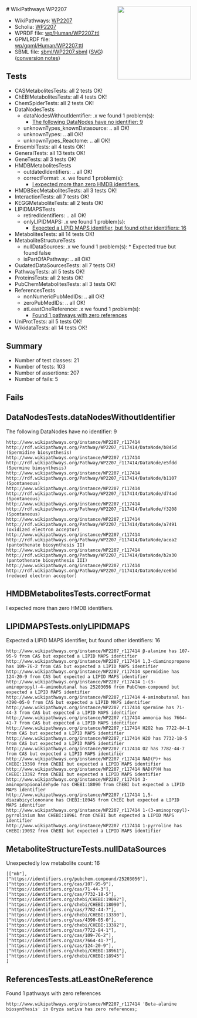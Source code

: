 <img style="float: right; width: 200px" src="../logo.png" />
# WikiPathways WP2207

* WikiPathways: [WP2207](https://identifiers.org/wikipathways:WP2207)
* Scholia: [WP2207](https://scholia.toolforge.org/wikipathways/WP2207)
* WPRDF file: [wp/Human/WP2207.ttl](../wp/Human/WP2207.ttl)
* GPMLRDF file: [wp/gpml/Human/WP2207.ttl](../wp/gpml/Human/WP2207.ttl)
* SBML file: [sbml/WP2207.sbml](../sbml/WP2207.sbml) ([SVG](../sbml/WP2207.svg)) ([conversion notes](../sbml/WP2207.txt))

## Tests
* CASMetabolitesTests: all 2 tests OK!
* ChEBIMetabolitesTests: all 4 tests OK!
* ChemSpiderTests: all 2 tests OK!
* DataNodesTests
    * dataNodesWithoutIdentifier: .x we found 1 problem(s):
        * [The following DataNodes have no identifier: 9](#d2d32fa8)
    * unknownTypes_knownDatasource: .. all OK!
    * unknownTypes: .. all OK!
    * unknownTypes_Reactome: .. all OK!
* EnsemblTests: all 4 tests OK!
* GeneralTests: all 13 tests OK!
* GeneTests: all 3 tests OK!
* HMDBMetabolitesTests
    * outdatedIdentifiers: .. all OK!
    * correctFormat: .x. we found 1 problem(s):
        * [I expected more than zero HMDB identifiers.](#ad154c1e)
* HMDBSecMetabolitesTests: all 3 tests OK!
* InteractionTests: all 7 tests OK!
* KEGGMetaboliteTests: all 2 tests OK!
* LIPIDMAPSTests
    * retiredIdentifiers: .. all OK!
    * onlyLIPIDMAPS: .x we found 1 problem(s):
        * [Expected a LIPID MAPS identifier, but found other identifiers: 16](#d0bfb67e)
* MetabolitesTests: all 14 tests OK!
* MetaboliteStructureTests
    * nullDataSources: .x we found 1 problem(s):
            * Expected true but found false
    * isPartOfAPathway: .. all OK!
* OudatedDataSourcesTests: all 7 tests OK!
* PathwayTests: all 5 tests OK!
* ProteinsTests: all 2 tests OK!
* PubChemMetabolitesTests: all 3 tests OK!
* ReferencesTests
    * nonNumericPubMedIDs: .. all OK!
    * zeroPubMedIDs: .. all OK!
    * atLeastOneReference: .x we found 1 problem(s):
        * [Found 1 pathways with zero references](#35eb778e)
* UniProtTests: all 5 tests OK!
* WikidataTests: all 14 tests OK!


## Summary

* Number of test classes: 21
* Number of tests: 103
* Number of assertions: 207
* Number of fails: 5

## Fails

<a name="d2d32fa8" />

## DataNodesTests.dataNodesWithoutIdentifier

The following DataNodes have no identifier: 9
```
http://www.wikipathways.org/instance/WP2207_r117414 http://rdf.wikipathways.org/Pathway/WP2207_r117414/DataNode/b845d (Spermidine biosynthesis)
http://www.wikipathways.org/instance/WP2207_r117414 http://rdf.wikipathways.org/Pathway/WP2207_r117414/DataNode/e5fdd (Spermine biosynthesis)
http://www.wikipathways.org/instance/WP2207_r117414 http://rdf.wikipathways.org/Pathway/WP2207_r117414/DataNode/b1107 (Spontaneous)
http://www.wikipathways.org/instance/WP2207_r117414 http://rdf.wikipathways.org/Pathway/WP2207_r117414/DataNode/d74ad (Spontaneous)
http://www.wikipathways.org/instance/WP2207_r117414 http://rdf.wikipathways.org/Pathway/WP2207_r117414/DataNode/f3208 (Spontaneous)
http://www.wikipathways.org/instance/WP2207_r117414 http://rdf.wikipathways.org/Pathway/WP2207_r117414/DataNode/a7491 (oxidized electron acceptor)
http://www.wikipathways.org/instance/WP2207_r117414 http://rdf.wikipathways.org/Pathway/WP2207_r117414/DataNode/acea2 (pantothenate biosynthesis II)
http://www.wikipathways.org/instance/WP2207_r117414 http://rdf.wikipathways.org/Pathway/WP2207_r117414/DataNode/b2a30 (pantothenate biosynthesis III)
http://www.wikipathways.org/instance/WP2207_r117414 http://rdf.wikipathways.org/Pathway/WP2207_r117414/DataNode/ce6bd (reduced electron acceptor)
```

<a name="ad154c1e" />

## HMDBMetabolitesTests.correctFormat

I expected more than zero HMDB identifiers.
<a name="d0bfb67e" />

## LIPIDMAPSTests.onlyLIPIDMAPS

Expected a LIPID MAPS identifier, but found other identifiers: 16
```
http://www.wikipathways.org/instance/WP2207_r117414 β-alanine has 107-95-9 from CAS but expected a LIPID MAPS identifier
http://www.wikipathways.org/instance/WP2207_r117414 1,3-diaminopropane has 109-76-2 from CAS but expected a LIPID MAPS identifier
http://www.wikipathways.org/instance/WP2207_r117414 spermidine has 124-20-9 from CAS but expected a LIPID MAPS identifier
http://www.wikipathways.org/instance/WP2207_r117414 1-(3-aminopropyl)-4-aminobutanal has 25203056 from PubChem-compound but expected a LIPID MAPS identifier
http://www.wikipathways.org/instance/WP2207_r117414 4-aminobutanal has 4390-05-0 from CAS but expected a LIPID MAPS identifier
http://www.wikipathways.org/instance/WP2207_r117414 spermine has 71-44-3 from CAS but expected a LIPID MAPS identifier
http://www.wikipathways.org/instance/WP2207_r117414 ammonia has 7664-41-7 from CAS but expected a LIPID MAPS identifier
http://www.wikipathways.org/instance/WP2207_r117414 H2O2 has 7722-84-1 from CAS but expected a LIPID MAPS identifier
http://www.wikipathways.org/instance/WP2207_r117414 H2O has 7732-18-5 from CAS but expected a LIPID MAPS identifier
http://www.wikipathways.org/instance/WP2207_r117414 O2 has 7782-44-7 from CAS but expected a LIPID MAPS identifier
http://www.wikipathways.org/instance/WP2207_r117414 NAD(P)+ has CHEBI:13390 from ChEBI but expected a LIPID MAPS identifier
http://www.wikipathways.org/instance/WP2207_r117414 NAD(P)H has CHEBI:13392 from ChEBI but expected a LIPID MAPS identifier
http://www.wikipathways.org/instance/WP2207_r117414 3-aminopropionaldehyde has CHEBI:18090 from ChEBI but expected a LIPID MAPS identifier
http://www.wikipathways.org/instance/WP2207_r117414 1,5-diazabicyclononane has CHEBI:18945 from ChEBI but expected a LIPID MAPS identifier
http://www.wikipathways.org/instance/WP2207_r117414 1-(3-aminopropyl)-pyrrolinium has CHEBI:18961 from ChEBI but expected a LIPID MAPS identifier
http://www.wikipathways.org/instance/WP2207_r117414 1-pyrroline has CHEBI:19092 from ChEBI but expected a LIPID MAPS identifier
```

<a name="9190418f" />

## MetaboliteStructureTests.nullDataSources

Unexpectedly low metabolite count: 16
```
[["mb"],
["https://identifiers.org/pubchem.compound/25203056"],
["https://identifiers.org/cas/107-95-9"],
["https://identifiers.org/cas/71-44-3"],
["https://identifiers.org/cas/7732-18-5"],
["https://identifiers.org/chebi/CHEBI:19092"],
["https://identifiers.org/chebi/CHEBI:18090"],
["https://identifiers.org/cas/7782-44-7"],
["https://identifiers.org/chebi/CHEBI:13390"],
["https://identifiers.org/cas/4390-05-0"],
["https://identifiers.org/chebi/CHEBI:13392"],
["https://identifiers.org/cas/7722-84-1"],
["https://identifiers.org/cas/109-76-2"],
["https://identifiers.org/cas/7664-41-7"],
["https://identifiers.org/cas/124-20-9"],
["https://identifiers.org/chebi/CHEBI:18961"],
["https://identifiers.org/chebi/CHEBI:18945"]
]
```

<a name="35eb778e" />

## ReferencesTests.atLeastOneReference

Found 1 pathways with zero references
```
http://www.wikipathways.org/instance/WP2207_r117414 'Beta-alanine biosynthesis' in Oryza sativa has zero references; 
```

